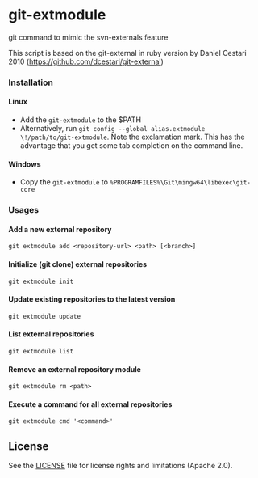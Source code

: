 # git-extmodule
git command to mimic the svn-externals feature

This script is based on the git-external in ruby version by Daniel Cestari 2010
(https://github.com/dcestari/git-external)

### Installation
#### Linux
- Add the `git-extmodule` to the $PATH
- Alternatively, run `git config --global alias.extmodule \!/path/to/git-extmodule`.
Note the exclamation mark.  This has the advantage that you
get some tab completion on the command line.

#### Windows
- Copy the `git-extmodule` to `%PROGRAMFILES%\Git\mingw64\libexec\git-core`


### Usages

#### Add a new external repository

```
git extmodule add <repository-url> <path> [<branch>]
```
#### Initialize (git clone) external repositories
```
git extmodule init
```

#### Update existing repositories to the latest version

```
git extmodule update
```

#### List external repositories

```
git extmodule list
```

#### Remove an external repository module
```
git extmodule rm <path>
```

#### Execute a command for all external repositories
```
git extmodule cmd '<command>'
```

## License

See the [LICENSE](LICENSE) file for license rights and limitations (Apache 2.0).
